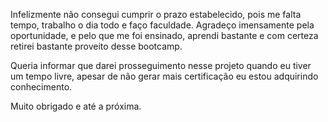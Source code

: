 Infelizmente não consegui cumprir o prazo estabelecido, pois me falta tempo, trabalho o dia todo e faço faculdade. Agradeço imensamente pela oportunidade, e pelo que me foi ensinado, aprendi bastante e com certeza retirei bastante proveito desse bootcamp.

Queria informar que darei prosseguimento nesse projeto quando eu tiver um tempo livre, apesar de não gerar mais certificação eu estou adquirindo conhecimento.

Muito obrigado e até a próxima.